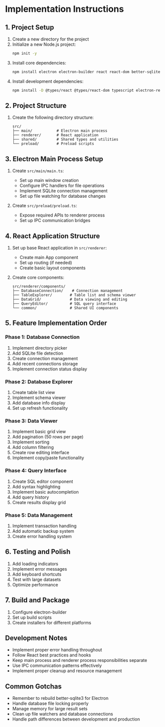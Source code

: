 # Implementation Instructions

## 1. Project Setup
1. Create a new directory for the project
2. Initialize a new Node.js project:
   ```bash
   npm init -y
   ```
3. Install core dependencies:
   ```bash
   npm install electron electron-builder react react-dom better-sqlite3 @electron/remote
   ```
4. Install development dependencies:
   ```bash
   npm install -D @types/react @types/react-dom typescript electron-rebuild
   ```

## 2. Project Structure
1. Create the following directory structure:
   ```
   src/
   ├── main/           # Electron main process
   ├── renderer/       # React application
   ├── shared/         # Shared types and utilities
   └── preload/        # Preload scripts
   ```

## 3. Electron Main Process Setup
1. Create `src/main/main.ts`:
   - Set up main window creation
   - Configure IPC handlers for file operations
   - Implement SQLite connection management
   - Set up file watching for database changes

2. Create `src/preload/preload.ts`:
   - Expose required APIs to renderer process
   - Set up IPC communication bridges

## 4. React Application Structure
1. Set up base React application in `src/renderer`:
   - Create main App component
   - Set up routing (if needed)
   - Create basic layout components

2. Create core components:
   ```
   src/renderer/components/
   ├── DatabaseConnection/    # Connection management
   ├── TableExplorer/        # Table list and schema viewer
   ├── DataGrid/             # Data viewing and editing
   ├── QueryEditor/          # SQL query interface
   └── common/               # Shared UI components
   ```

## 5. Feature Implementation Order

### Phase 1: Database Connection
1. Implement directory picker
2. Add SQLite file detection
3. Create connection management
4. Add recent connections storage
5. Implement connection status display

### Phase 2: Database Explorer
1. Create table list view
2. Implement schema viewer
3. Add database info display
4. Set up refresh functionality

### Phase 3: Data Viewer
1. Implement basic grid view
2. Add pagination (50 rows per page)
3. Implement sorting
4. Add column filtering
5. Create row editing interface
6. Implement copy/paste functionality

### Phase 4: Query Interface
1. Create SQL editor component
2. Add syntax highlighting
3. Implement basic autocompletion
4. Add query history
5. Create results display grid

### Phase 5: Data Management
1. Implement transaction handling
2. Add automatic backup system
3. Create error handling system

## 6. Testing and Polish
1. Add loading indicators
2. Implement error messages
3. Add keyboard shortcuts
4. Test with large datasets
5. Optimize performance

## 7. Build and Package
1. Configure electron-builder
2. Set up build scripts
3. Create installers for different platforms

## Development Notes
- Implement proper error handling throughout
- Follow React best practices and hooks
- Keep main process and renderer process responsibilities separate
- Use IPC communication patterns effectively
- Implement proper cleanup and resource management

## Common Gotchas
- Remember to rebuild better-sqlite3 for Electron
- Handle database file locking properly
- Manage memory for large result sets
- Clean up file watchers and database connections
- Handle path differences between development and production 

